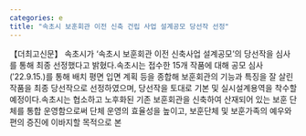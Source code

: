```yaml
---
categories: e
title: "속초시 보훈회관 이전 신축 건립 사업 설계공모 당선작 선정"
---
```

【더최고신문】 속초시가 ‘속초시 보훈회관 이전 신축사업 설계공모’의 당선작을 심사를 통해 최종 선정했다고 밝혔다.속초시는 접수한 15개 작품에 대해 공모 심사(′22.9.15.)를 통해 배치 평면 입면 계획 등을 종합해 보훈회관의 기능과 특징을 잘 살린 작품을 최종 당선작으로 선정하였으며, 당선작을 토대로 기본 및 실시설계용역을 착수할 예정이다.속초시는 협소하고 노후화된 기존 보훈회관을 신축하여 산재되어 있는 보훈 단체를 통합 운영함으로써 단체 운영의 효율성을 높이고, 보훈단체 및 보훈가족의 예우와 편의 증진에 이바지할 목적으로 본